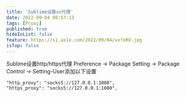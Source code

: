```yaml
---
title: 'Sublime设置ss代理'
date: 2022-09-04 00:57:13
tags: [Proxy]
published: true
hideInList: false
feature: https://s1.ax1x.com/2022/09/04/vofoRO.jpg
isTop: false
---
```

Sublime设置http/https代理
Preference -> Package Setting -> Package Control -> Setting-User添加以下设置
```
"http_proxy": "socks5://127.0.0.1:1080",
"https_proxy": "socks5://127.0.0.1:1080",
```
